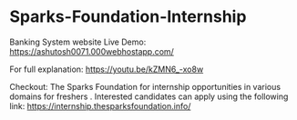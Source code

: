 # Sparks-Foundation-Internship
Banking System website
Live Demo: https://ashutosh0071.000webhostapp.com/


For full explanation: https://youtu.be/kZMN6_-xo8w

Checkout: The Sparks Foundation for internship opportunities in various domains for freshers . Interested candidates can apply using the following link: https://internship.thesparksfoundation.info/
